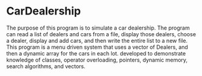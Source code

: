 # CarDealership
The purpose of this program is to simulate a car dealership.
The program can read a list of dealers and cars from a file, display those dealers, choose a dealer, display and add cars, and then write the entire list to a new file.
This program is a menu driven system that uses a vector of Dealers, and then a dynamic array for the cars in each lot. developed to demonstrate knowledge of classes, operator overloading, pointers, dynamic memory, search algorithms, and vectors.
